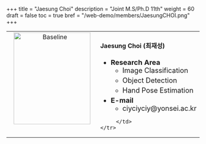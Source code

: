 +++
title = "Jaesung Choi"
description = "Joint M.S/Ph.D 11th"
weight = 60
draft = false
toc = true
bref = "/web-demo/members/JaesungCHOI.png"
+++

<table>
    <tr>
       <td width="280" align="center" valign="top">
          <img alt="Baseline" width="200px" height="240" src="/web-demo/members/JaesungCHOI.png">
       </td>
       <td>
            <h4>Jaesung Choi (최재성)</h4>
            <ul class="member_info">
                <li style="font-size: 18px"><b>Research Area</b>
                    <ul class="interest">
                        <li style="margin-bottom: 5px">Image Classification</li>
                        <li style="margin-bottom: 5px">Object Detection</li>
                        <li style="margin-bottom: 5px">Hand Pose Estimation</li>
                    </ul>
                </li>
                <li style="font-size: 18px"><b>E-mail</b>
                    <ul>
                        <li style="margin-bottom: 5px">ciyciyciy@yonsei.ac.kr</li>
                    </ul>
                </li>
            </ul>
            
         </td>
    </tr>
</table>